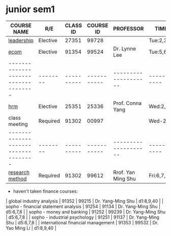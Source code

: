 # junior sem1

| COURSE NAME                          | R/E      | CLASS ID   | COURSE ID   | PROFESSOR            | TIME        |
| ------------------------------------ | -------- | ---------- | ----------- | -------------------- | ----------- |
| [leadership](leadership)             | Elective | 27351      | 99728       |                      | Tue:2,3,4   |
| [ecom](ecom)                         | Elective | 91354      | 99524       | Dr. Lynne Lee        | Tue:5,6,7   |
| ------------------------------------ | -------- | ---------- | ----------- | -------------------- | ----------- |
| [hrm](hrm)                           | Elective | 25351      | 25336       | Prof. Conna Yang     | Wed:2,3,4   |
| class meeting                        | Required | 91302      | 00997       |                      | Wed-20      |
| ------------------------------------ | -------- | ---------- | ----------- | -------------------- | ----------- |
| [research method](research-method)   | Required | 91302      | 99612       | Rrof. Yan Ming Shu   | Fri:6,7,8   |


- haven't taken finance courses:

| global industry analysis             | 91352 | 99215 | Dr. Yang-Ming Shu | d1:8,9,40 |
| sopho - financial statement analysis | 91254 | 91134 | Dr. Yang-Ming Shu | d5:6,7,8  |
| sopho - money and banking            | 91252 | 99239 | Dr. Yang-Ming Shu | d5:6,7,8  |
| sopho - industrial psychology        | 91251 | 91137 | Dr. Yang-Ming Shu | d5:6,7,8  |
| international financial management   | 91353 | 99532 | Dr. Yao Ming Li   | d1:8,9,40 |
